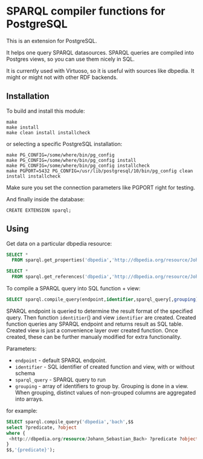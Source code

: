 SPARQL compiler functions  for PostgreSQL
=======================================

This is an extension for PostgreSQL. 

It helps one query SPARQL datasources.
SPARQL queries are compiled into Postgres views, so you can use them nicely in SQL.

It is currently used with Virtuoso, so it is useful with sources like dbpedia.
It might or might not with other RDF backends.

Installation
------------

To build and install this module:

    make
    make install
    make clean install installcheck

or selecting a specific PostgreSQL installation:

    make PG_CONFIG=/some/where/bin/pg_config
    make PG_CONFIG=/some/where/bin/pg_config install
    make PG_CONFIG=/some/where/bin/pg_config installcheck
    make PGPORT=5432 PG_CONFIG=/usr/lib/postgresql/10/bin/pg_config clean install installcheck

Make sure you set the connection parameters like PGPORT right for testing.

And finally inside the database:

    CREATE EXTENSION sparql;

Using
-----

Get data on a particular dbpedia resource:

```sql
SELECT * 
  FROM sparql.get_properties('dbpedia','http://dbpedia.org/resource/Johann_Sebastian_Bach');

SELECT * 
  FROM sparql.get_references('dbpedia','http://dbpedia.org/resource/Johann_Sebastian_Bach');
```

To compile a SPARQL query into SQL function + view:

```sql
SELECT sparql.compile_query(endpoint,identifier,sparql_query[,grouping]);
```

SPARQL endpoint is queried to determine the result format of the specified query.
Then function `identitier`() and view `identifier` are created.
Created function queries any SPARQL endpoint and returns result as SQL table.
Created view is just a convenience layer over created function.
Once created, these can be further manualy modified for extra functionality.

Parameters:
+ `endpoint` - default SPARQL endpoint. 
+ `identifier` - SQL identifier of created function and view, with or without schema
+ `sparql_query` - SPARQL query to run
+ `grouping` - array of identifiers to group by. Grouping is done in a view. When grouping, distinct values of non-grouped columns are aggregated into arrays.

for example:

```sql
SELECT sparql.compile_query('dbpedia','bach',$$
select ?predicate, ?object
where {
 <http://dbpedia.org/resource/Johann_Sebastian_Bach> ?predicate ?object.
}
$$,'{predicate}');
```
